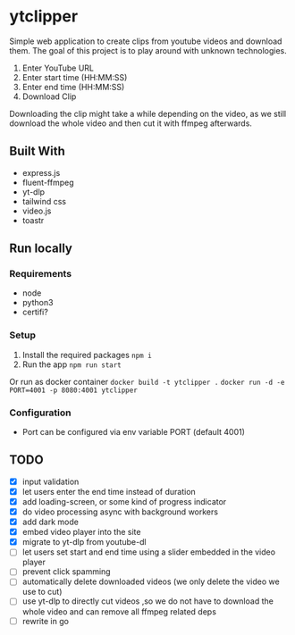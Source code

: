 # ytclipper
Simple web application to create clips from youtube videos and download them.
The goal of this project is to play around with unknown technologies.

1. Enter YouTube URL
2. Enter start time (HH:MM:SS)
3. Enter end time (HH:MM:SS)
4. Download Clip

Downloading the clip might take a while depending on the video, as we still download the whole video and then cut it with ffmpeg afterwards.

## Built With
- express.js 
- fluent-ffmpeg
- yt-dlp
- tailwind css
- video.js
- toastr

## Run locally
### Requirements
- node
- python3
- certifi?

### Setup
1. Install the required packages
`npm i`
2. Run the app
`npm run start`

Or run as docker container 
`docker build -t ytclipper .`
`docker run -d -e PORT=4001 -p 8080:4001 ytclipper`

### Configuration
- Port can be configured via env variable PORT (default 4001)

## TODO
- [x] input validation
- [x] let users enter the end time instead of duration
- [x] add loading-screen, or some kind of progress indicator
- [x] do video processing async with background workers
- [x] add dark mode
- [x] embed video player into the site
- [x] migrate to yt-dlp from youtube-dl
- [ ] let users set start and end time using a slider embedded in the video player
- [ ] prevent click spamming
- [ ] automatically delete downloaded videos (we only delete the video we use to cut)
- [ ] use yt-dlp to directly cut videos ,so we do not have to download the whole video and can remove all ffmpeg related deps
- [ ] rewrite in go
